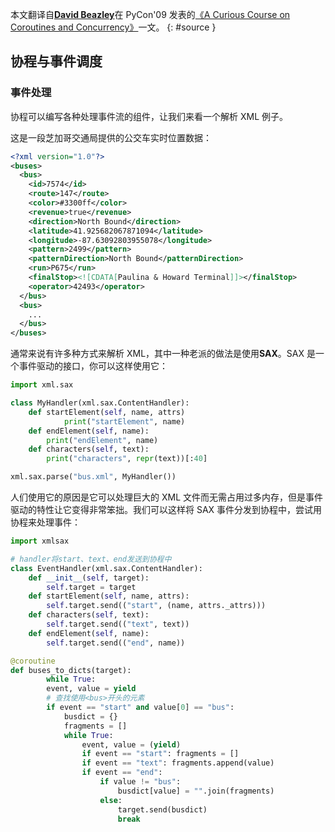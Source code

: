 本文翻译自[**David Beazley**](https://dabeaz.com/about.html)在 PyCon'09 发表的[《A Curious Course on Coroutines and Concurrency》](https://dabeaz.com/coroutines/index.html)一文。
{: #source }

## 协程与事件调度

### 事件处理

协程可以编写各种处理事件流的组件，让我们来看一个解析 XML 例子。

这是一段芝加哥交通局提供的公交车实时位置数据：

```xml
<?xml version="1.0"?>
<buses>
  <bus>
    <id>7574</id>
    <route>147</route>
    <color>#3300ff</color>
    <revenue>true</revenue>
    <direction>North Bound</direction>
    <latitude>41.925682067871094</latitude>
    <longitude>-87.63092803955078</longitude>
    <pattern>2499</pattern>
    <patternDirection>North Bound</patternDirection>
    <run>P675</run>
    <finalStop><![CDATA[Paulina & Howard Terminal]]></finalStop>
    <operator>42493</operator>
  </bus>
  <bus>
    ...
  </bus>
</buses>

```

通常来说有许多种方式来解析 XML，其中一种老派的做法是使用**SAX**。SAX 是一个事件驱动的接口，你可以这样使用它：

```python
import xml.sax

class MyHandler(xml.sax.ContentHandler):
    def startElement(self, name, attrs)
    		print("startElement", name)
    def endElement(self, name):
      	print("endElement", name)
    def characters(self, text):
      	print("characters", repr(text))[:40]

xml.sax.parse("bus.xml", MyHandler())
```

人们使用它的原因是它可以处理巨大的 XML 文件而无需占用过多内存，但是事件驱动的特性让它变得非常笨拙。我们可以这样将 SAX 事件分发到协程中，尝试用协程来处理事件：

```python
import xmlsax

# handler将start、text、end发送到协程中
class EventHandler(xml.sax.ContentHandler):
    def __init__(self, target):
      	self.target = target
    def startElement(self, name, attrs):
      	self.target.send(("start", (name, attrs._attrs)))
    def characters(self, text):
      	self.target.send(("text", text))
    def endElement(self, name):
      	self.target.send(("end", name))

@coroutine
def buses_to_dicts(target):
		while True:
      	event, value = yield
        # 查找使用<bus>开头的元素
        if event == "start" and value[0] == "bus":
          	busdict = {}
            fragments = []
            while True:
              	event, value = (yield)
                if event == "start": fragments = []
                if event == "text": fragments.append(value)
                if event == "end":
                  	if value != "bus":
                      	busdict[value] = "".join(fragments)
                    else:
                      	target.send(busdict)
                        break
```
